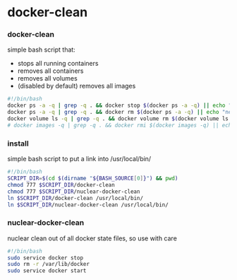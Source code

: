 # docker-clean


### docker-clean

simple bash script that:
* stops all running containers
* removes all containers
* removes all volumes
* (disabled by default) removes all images

```bash
#!/bin/bash
docker ps -a -q | grep -q . && docker stop $(docker ps -a -q) || echo "no containers running"
docker ps -a -q | grep -q . && docker rm $(docker ps -a -q) || echo "no containers present"
docker volume ls -q | grep -q . && docker volume rm $(docker volume ls -q) || echo "no volumes present"
# docker images -q | grep -q . && docker rmi $(docker images -q) || echo "no images present"

```
### install
simple bash script to put a link into /usr/local/bin/

```bash
#!/bin/bash
SCRIPT_DIR=$(cd $(dirname "${BASH_SOURCE[0]}") && pwd)
chmod 777 $SCRIPT_DIR/docker-clean
chmod 777 $SCRIPT_DIR/nuclear-docker-clean
ln $SCRIPT_DIR/docker-clean /usr/local/bin/
ln $SCRIPT_DIR/nuclear-docker-clean /usr/local/bin/
```

### nuclear-docker-clean

nuclear clean out of all docker state files, so use with care

```bash
#!/bin/bash
sudo service docker stop
sudo rm -r /var/lib/docker
sudo service docker start
```
